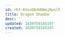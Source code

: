 ```yaml
---
id: rKf-6VosDAdHOWejKwxlF
title: Dragon Shadow
desc: ''
updated: 1639759165197
created: 1639759165197
---
```


